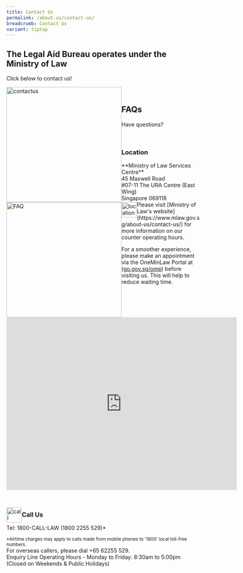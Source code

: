 ```yaml
---
title: Contact Us
permalink: /about-us/contact-us/
breadcrumb: Contact Us
variant: tiptap
---
```

<h2>The Legal Aid Bureau operates under the Ministry of Law<br></h2>
<p>Click below to contact us!
<br>
</p><a class="isomer-image-wrapper" href="https://eservices.mlaw.gov.sg/enquiry/"><img style="width: 300px; float: left;" height="auto" width="100%" title="contactus" alt="contactus" src="/images/mlaw-contactus.png"></a>
<p>
<br>
</p>
<h2>FAQs<br></h2>
<p>Have questions?
<br>
</p><a class="isomer-image-wrapper" href="https://console-flex-api.ap.sabio.cloud/faq/index.aspx?p=64759355"><img style="width: 300px; float: left;" height="auto" width="100%" title="FAQ" alt="FAQ" src="/images/mlaw-faq.png"></a>
<p>
<br>
</p>
<div class="isomer-image-wrapper">
<img style="float:left; width: 40px;" height="auto" width="100%" title="location" alt="location" src="/images/loc.png">
</div>
<h3>Location</h3>
<p>**Ministry of Law Services Centre**
<br>45 Maxwell Road
<br>#07-11 The URA Centre (East Wing)
<br>Singapore 069118
<br>Please visit [Ministry of Law's website](https://www.mlaw.gov.sg/about-us/contact-us/)
for more information on our counter operating hours.</p>
<p>For a smoother experience, please make an appointment via the OneMinLaw
Portal at (<a href="http://go.gov.sg/omp" rel="noopener noreferrer nofollow" target="_blank">go.gov.sg/omp</a>)
before visiting us. This will help to reduce waiting time.
<br>
</p>
<div class="iframe-wrapper">
<iframe style="border:0" height="450" width="600" allowfullscreen="true" frameborder="0" src="https://www.google.com/maps/embed?pb=!1m18!1m12!1m3!1d3988.8229405858337!2d103.84294531475398!3d1.2798659990665142!2m3!1f0!2f0!3f0!3m2!1i1024!2i768!4f13.1!3m3!1m2!1s0x31da1912c3f8f9a1%3A0x1300f7ac70e55bda!2sSingapore+069118!5e0!3m2!1sen!2ssg!4v1563259237607!5m2!1sen!2ssg"></iframe>
</div>
<p>
<br>
</p>
<div class="isomer-image-wrapper">
<img style="float:left; width: 40px;" height="auto" width="100%" title="call" alt="call" src="/images/call.png">
</div>
<h3>Call Us</h3>
<p>Tel: 1800-CALL-LAW (1800 2255 529)*</p>
<p><sup>*Airtime charges may apply to calls made from mobile phones to '1800' local toll-free numbers.</sup> 
<br>For overseas callers, please dial +65 62255 529.
<br>Enquiry Line Operating Hours - Monday to Friday: 8:30am to 5:00pm
<br>(Closed on Weekends &amp; Public Holidays)
<br>
</p>